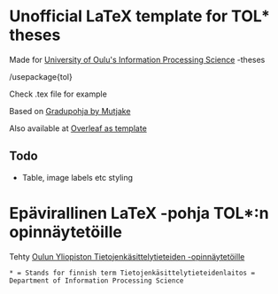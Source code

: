 # Unofficial LaTeX template for TOL* theses

Made for [University of Oulu's Information Processing Science](https://www.oulu.fi/ips/) -theses

/usepackage{tol}

Check .tex file for example

Based on [Gradupohja by Mutjake](https://github.com/Mutjake/gradupohja)

Also available at [Overleaf as template](https://www.overleaf.com/latex/templates/tol-thesis-template/ymvsyfjjpjft)
## Todo

- Table, image labels etc styling

# Epävirallinen LaTeX -pohja TOL*:n opinnäytetöille

Tehty [Oulun Yliopiston Tietojenkäsittelytieteiden -opinnäytetöille](https://www.oulu.fi/tol/)

``* = Stands for finnish term Tietojenkäsittelytieteidenlaitos = Department of Information Processing Science``
